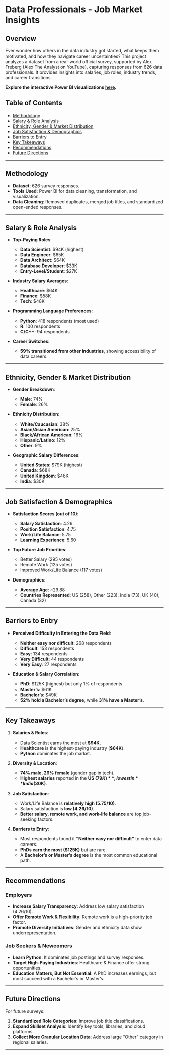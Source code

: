 # Data Professionals - Job Market Insights

## Overview

Ever wonder how others in the data industry got started, what keeps them motivated, and how they navigate career uncertainties? This project analyzes a dataset from a real-world official survey, supported by Alex Freberg (Alex The Analyst on YouTube), capturing responses from 626 data professionals. It provides insights into salaries, job roles, industry trends, and career transitions.

**Explore the interactive Power BI visualizations [here](https://app.powerbi.com/view?r=eyJrIjoiZmZjYzFiMzItOTg5YS00NWNiLWIzZGItNTRhMWY3NzdlNzU5IiwidCI6ImZiYjMzYjIzLWI3ZTgtNDE1OC1hZTY1LTVjYWQ4ZTRkODc1NyJ9).**

## Table of Contents
- [Methodology](#methodology)
- [Salary & Role Analysis](#salary--role-analysis)
- [Ethnicity, Gender & Market Distribution](#ethnicity-gender--market-distribution)
- [Job Satisfaction & Demographics](#job-satisfaction--demographics)
- [Barriers to Entry](#barriers-to-entry)
- [Key Takeaways](#key-takeaways)
- [Recommendations](#recommendations)
- [Future Directions](#future-directions)

---

## Methodology

- **Dataset**: 626 survey responses.
- **Tools Used**: Power BI for data cleaning, transformation, and visualization.
- **Data Cleaning**: Removed duplicates, merged job titles, and standardized open-ended responses.

---

## Salary & Role Analysis

- **Top-Paying Roles**:
  - **Data Scientist**: $94K (highest)
  - **Data Engineer**: $65K
  - **Data Architect**: $64K
  - **Database Developer**: $33K
  - **Entry-Level/Student**: $27K

- **Industry Salary Averages**:
  - **Healthcare**: $64K
  - **Finance**: $58K
  - **Tech**: $48K

- **Programming Language Preferences**:
  - **Python**: 418 respondents (most used)
  - **R**: 100 respondents
  - **C/C++**: 94 respondents

- **Career Switches**:
  - **59% transitioned from other industries**, showing accessibility of data careers.

---

## Ethnicity, Gender & Market Distribution

- **Gender Breakdown**:
  - **Male**: 74%
  - **Female**: 26%

- **Ethnicity Distribution**:
  - **White/Caucasian**: 38%
  - **Asian/Asian American**: 25%
  - **Black/African American**: 16%
  - **Hispanic/Latino**: 12%
  - **Other**: 9%

- **Geographic Salary Differences**:
  - **United States**: $79K (highest)
  - **Canada**: $68K
  - **United Kingdom**: $46K
  - **India**: $30K

---

## Job Satisfaction & Demographics

- **Satisfaction Scores (out of 10)**:
  - **Salary Satisfaction**: 4.26
  - **Position Satisfaction**: 4.75
  - **Work/Life Balance**: 5.75
  - **Learning Experience**: 5.60

- **Top Future Job Priorities**:
  - Better Salary (295 votes)
  - Remote Work (125 votes)
  - Improved Work/Life Balance (117 votes)

- **Demographics**:
  - **Average Age**: ~29.88
  - **Countries Represented**: US (258), Other (223), India (73), UK (40), Canada (32)

---

## Barriers to Entry

- **Perceived Difficulty in Entering the Data Field**:
  - **Neither easy nor difficult**: 268 respondents
  - **Difficult**: 153 respondents
  - **Easy**: 134 respondents
  - **Very Difficult**: 44 respondents
  - **Very Easy**: 27 respondents

- **Education & Salary Correlation**:
  - **PhD**: $125K (highest) but only 1% of respondents
  - **Master’s**: $61K
  - **Bachelor’s**: $49K
  - **52% hold a Bachelor’s degree**, while **31% have a Master’s**.

---

## Key Takeaways

1. **Salaries & Roles**:
   - Data Scientist earns the most at **$94K**.
   - **Healthcare** is the highest-paying industry (**$64K**).
   - **Python** dominates the job market.

2. **Diversity & Location**:
   - **74% male, 26% female** (gender gap in tech).
   - **Highest salaries** reported in the **US ($79K)**; lowest in **India ($30K)**.

3. **Job Satisfaction**:
   - Work/Life Balance is **relatively high (5.75/10)**.
   - Salary satisfaction is **low (4.26/10)**.
   - **Better salary, remote work, and work-life balance** are top job-seeking factors.

4. **Barriers to Entry**:
   - Most respondents found it **“Neither easy nor difficult”** to enter data careers.
   - **PhDs earn the most ($125K)** but are rare.
   - A **Bachelor’s or Master’s degree** is the most common educational path.

---

## Recommendations

### Employers
- **Increase Salary Transparency**: Address low salary satisfaction (4.26/10).
- **Offer Remote Work & Flexibility**: Remote work is a high-priority job factor.
- **Promote Diversity Initiatives**: Gender and ethnicity data show underrepresentation.

### Job Seekers & Newcomers
- **Learn Python**: It dominates job postings and survey responses.
- **Target High-Paying Industries**: Healthcare & Finance offer strong opportunities.
- **Education Matters, But Not Essential**: A PhD increases earnings, but most succeed with a Bachelor’s or Master’s.

---

## Future Directions

For future surveys:
1. **Standardized Role Categories**: Improve job title classifications.
2. **Expand Skillset Analysis**: Identify key tools, libraries, and cloud platforms.
3. **Collect More Granular Location Data**: Address large “Other” category in regional salaries.

---
